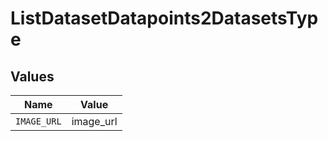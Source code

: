 # ListDatasetDatapoints2DatasetsType


## Values

| Name        | Value       |
| ----------- | ----------- |
| `IMAGE_URL` | image_url   |